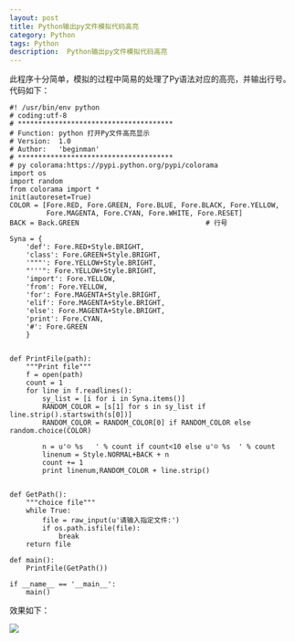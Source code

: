 ```yaml
---
layout: post
title: Python输出py文件模拟代码高亮
category: Python
tags: Python
description:  Python输出py文件模拟代码高亮
---
```


此程序十分简单，模拟的过程中简易的处理了Py语法对应的高亮，并输出行号。代码如下：

    #! /usr/bin/env python
    # coding:utf-8
    # **************************************
    # Function: python 打开Py文件高亮显示
    # Version:  1.0
    # Author:   'beginman'
    # **************************************
    # py colorama:https://pypi.python.org/pypi/colorama
    import os
    import random
    from colorama import *
    init(autoreset=True)
    COLOR = [Fore.RED, Fore.GREEN, Fore.BLUE, Fore.BLACK, Fore.YELLOW,
             Fore.MAGENTA, Fore.CYAN, Fore.WHITE, Fore.RESET]
    BACK = Back.GREEN                               # 行号
    
    Syna = {
        'def': Fore.RED+Style.BRIGHT,
        'class': Fore.GREEN+Style.BRIGHT,
        '"""': Fore.YELLOW+Style.BRIGHT,
        "'''": Fore.YELLOW+Style.BRIGHT,
        'import': Fore.YELLOW,
        'from': Fore.YELLOW,
        'for': Fore.MAGENTA+Style.BRIGHT,
        'elif': Fore.MAGENTA+Style.BRIGHT,
        'else': Fore.MAGENTA+Style.BRIGHT,
        'print': Fore.CYAN,
        '#': Fore.GREEN
        }
    
    
    def PrintFile(path):
        """Print file"""
        f = open(path)
        count = 1
        for line in f.readlines():
            sy_list = [i for i in Syna.items()]
            RANDOM_COLOR = [s[1] for s in sy_list if line.strip().startswith(s[0])]
            RANDOM_COLOR = RANDOM_COLOR[0] if RANDOM_COLOR else random.choice(COLOR)
    
            n = u'☺ %s   ' % count if count<10 else u'☺ %s  ' % count
            linenum = Style.NORMAL+BACK + n
            count += 1
            print linenum,RANDOM_COLOR + line.strip()
    
    
    def GetPath():
        """choice file"""
        while True:
            file = raw_input(u'请输入指定文件:')
            if os.path.isfile(file):
                break
        return file
    
    def main():
        PrintFile(GetPath())
    
    if __name__ == '__main__':
        main()

效果如下：

![](http://images.cnblogs.com/cnblogs_com/BeginMan/486940/o_py1.png)

